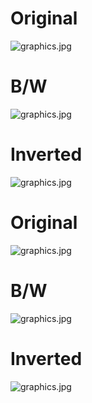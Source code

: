 # Original
![graphics.jpg](https://bitbucket.org/imhicihu/branding/issues/attachments/3/imhicihu/branding/1631326500.85/3/logotipo.jpg)
#
# B/W
![graphics.jpg](https://bitbucket.org/imhicihu/branding/issues/attachments/3/imhicihu/branding/1631325625.04/3/logo_black.jpg)
#

# Inverted
![graphics.jpg](https://bitbucket.org/imhicihu/branding/issues/attachments/3/imhicihu/branding/1631325625.29/3/logo_inverse.jpg)
#

# Original
![graphics.jpg](https://bitbucket.org/imhicihu/branding/issues/attachments/3/imhicihu/branding/1631325430.52/3/logotipo.jpg)
#

# B/W
![graphics.jpg](https://bitbucket.org/imhicihu/branding/issues/attachments/3/imhicihu/branding/1631325328.59/3/black.jpg)
#

# Inverted
![graphics.jpg](https://bitbucket.org/imhicihu/branding/issues/attachments/3/imhicihu/branding/1631325328.73/3/inverse.jpg)
